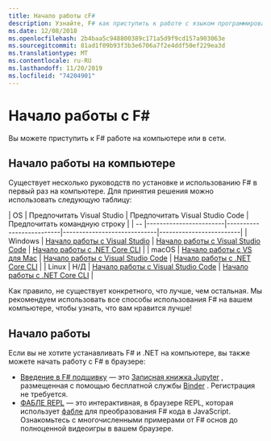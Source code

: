 ```yaml
---
title: Начало работы сF#
description: Узнайте, F# как приступить к работе с языком программирования.
ms.date: 12/08/2018
ms.openlocfilehash: 2b4baa5c948800389c171a5d9f9cd157a903063e
ms.sourcegitcommit: 81ad1f09b93f3b3e6706a7f2e4ddf50ef229ea3d
ms.translationtype: MT
ms.contentlocale: ru-RU
ms.lasthandoff: 11/20/2019
ms.locfileid: "74204901"
---
```

# <a name="get-started-with-f"></a>Начало работы с F\#

Вы можете приступить к F# работе на компьютере или в сети.

## <a name="get-started-on-your-machine"></a>Начало работы на компьютере

Существует несколько руководств по установке и использованию F# в первый раз на компьютере.  Для принятия решения можно использовать следующую таблицу:

| OS | Предпочитать Visual Studio | Предпочитать Visual Studio Code | Предпочитать командную строку |
| -- |------------------------|--------------------------|-----------------------------|-------------------------|
| Windows | [Начало работы с Visual Studio](get-started-visual-studio.md) | [Начало работы с Visual Studio Code](get-started-vscode.md) | [Начало работы с .NET Core CLI](get-started-command-line.md) |
| macOS | [Начало работы с VS для Mac](get-started-with-visual-studio-for-mac.md) | [Начало работы с Visual Studio Code](get-started-vscode.md) | [Начало работы с .NET Core CLI](get-started-command-line.md) |
| Linux | Н/Д | [Начало работы с Visual Studio Code](get-started-vscode.md) | [Начало работы с .NET Core CLI](get-started-command-line.md) |

Как правило, не существует конкретного, что лучше, чем остальная. Мы рекомендуем использовать все способы использования F# на вашем компьютере, чтобы узнать, что вам нравится лучше!

## <a name="get-started-online"></a>Начало работы

Если вы не хотите устанавливать F# и .NET на компьютере, вы также можете начать работу с F# в браузере:

* [Введение в F# подшивку](https://mybinder.org/v2/gh/dotnet/try/master?urlpath=lab) — это [Записная книжка Jupyter](https://jupyter.org/) , размещенная с помощью бесплатной службы [Binder](https://mybinder.org/) . Регистрация не требуется.
* [ФАБЛЕ REPL](https://fable.io/repl/) — это интерактивная, в браузере REPL, которая использует [фабле](https://fable.io/) для преобразования F# кода в JavaScript. Ознакомьтесь с многочисленными примерами от F# основ до полноценной видеоигры в вашем браузере.
